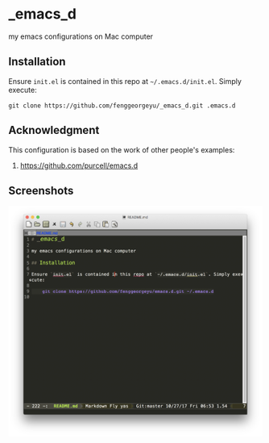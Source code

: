 # _emacs_d

my emacs configurations on Mac computer

## Installation

Ensure `init.el` is contained in this repo at `~/.emacs.d/init.el`. Simply execute:

	git clone https://github.com/fenggeorgeyu/_emacs_d.git .emacs.d

## Acknowledgment

This configuration is based on the work of other people's examples:

1. https://github.com/purcell/emacs.d

## Screenshots

![preview](misc/preview.png)



